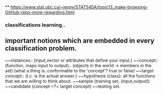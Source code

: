 ** https://www.stat.ubc.ca/~jenny/STAT545A/topic13_make-browsing-GitHub-repo-more-rewarding.html


### classifications learning.. 

## important notions which are embedded in every classification problem.
~~instances:: (input,vector or attributes that define your input.)
~~concept:: (funciton, maps input to output)..
            (objects in the world -> members in the set)
            (what a thing is..conformable to the 'concept'? true or false)
~~target concept:: (t.c. is the actual answer.)
~~hypothesis (class): all the functions that we are willing to think about.
~~sample (training set, (input,output))
~~candidate (concept =?= target concept)
~~testing set. 

